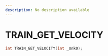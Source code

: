 ```yaml
---
description: No description available 
---
```


# TRAIN_GET_VELOCITY

```cpp
int TRAIN_GET_VELOCITY(int _Unk0);
```